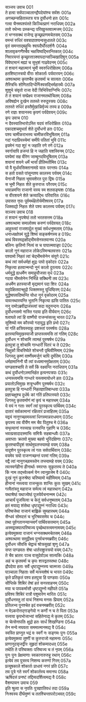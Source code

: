 सञ्जय उवाच	001  
ते हत्वा सर्वपाञ्चालान्द्रौपदेयांश्च सर्वशः	001a  
अगच्छन्सहितास्तत्र यत्र दुर्योधनो हतः	001c  
गत्वा चैनमपश्यंस्ते किञ्चित्प्राणं नराधिपम्	002a  
ततो रथेभ्यः प्रस्कन्द्य परिवव्रुस्तवात्मजम्	002c  
तं भग्नसक्थं राजेन्द्र कृच्छ्रप्राणमचेतसम्	003a  
वमन्तं रुधिरं वक्त्रादपश्यन्वसुधातले	003c  
वृतं समन्ताद्बहुभिः श्वापदैर्घोरदर्शनैः	004a  
शालावृकगणैश्चैव भक्षयिष्यद्भिरन्तिकात्	004c  
निवारयन्तं कृच्छ्रात्ताञ्श्वापदान्सञ्चिखादिषून्	005a  
विवेष्टमानं मह्यां च सुभृशं गाढवेदनम्	005c  
तं शयानं महात्मानं भूमौ स्वरुधिरोक्षितम्	006a  
हतशिष्टास्त्रयो वीराः शोकार्ताः पर्यवारयन्	006c  
अश्वत्थामा कृपश्चैव कृतवर्मा च सात्वतः	006e  
तैस्त्रिभिः शोणितादिग्धैर्निःश्वसद्भिर्महारथैः	007a  
शुशुभे संवृतो राजा वेदी त्रिभिरिवाग्निभिः	007c  
ते तं शयानं सम्प्रेक्ष्य राजानमतथोचितम्	008a  
अविषह्येन दुःखेन ततस्ते रुरुदुस्त्रयः	008c  
ततस्ते रुधिरं हस्तैर्मुखान्निर्मृज्य तस्य ह	009a  
रणे राज्ञः शयानस्य कृपणं पर्यदेवयन्	009c  
कृप उवाच	010  
न दैवस्यातिभारोऽस्ति यदयं रुधिरोक्षितः	010a  
एकादशचमूभर्ता शेते दुर्योधनो हतः	010c  
पश्य चामीकराभस्य चामीकरविभूषिताम्	011a  
गदां गदाप्रियस्येमां समीपे पतितां भुवि	011c  
इयमेनं गदा शूरं न जहाति रणे रणे	012a  
स्वर्गायापि व्रजन्तं हि न जहाति यशस्विनम्	012c  
पश्येमां सह वीरेण जाम्बूनदविभूषिताम्	013a  
शयानां शयने धर्मे भार्यां प्रीतिमतीमिव	013c  
यो वै मूर्धावसिक्तानामग्रे यातः परन्तपः	014a  
स हतो ग्रसते पांसून्पश्य कालस्य पर्ययम्	014c  
येनाजौ निहता भूमावशेरत पुरा द्विषः	015a  
स भूमौ निहतः शेते कुरुराजः परैरयम्	015c  
भयान्नमन्ति राजानो यस्य स्म शतसङ्घशः	016a  
स वीरशयने शेते क्रव्याद्भिः परिवारितः	016c  
उपासत नृपाः पूर्वमर्थहेतोर्यमीश्वरम्	017a  
धिक्सद्यो निहतः शेते पश्य कालस्य पर्ययम्	017c  
सञ्जय उवाच	018  
तं शयानं नृपश्रेष्ठं ततो भरतसत्तम	018a  
अश्वत्थामा समालोक्य करुणं पर्यदेवयत्	018c  
आहुस्त्वां राजशार्दूल मुख्यं सर्वधनुष्मताम्	019a  
धनाध्यक्षोपमं युद्धे शिष्यं सङ्कर्षणस्य ह	019c  
कथं विवरमद्राक्षीद्भीमसेनस्तवानघ	020a  
बलिनः कृतिनो नित्यं स च पापात्मवान्नृप	020c  
कालो नूनं महाराज लोकेऽस्मिन्बलवत्तरः	021a  
पश्यामो निहतं त्वां चेद्भीमसेनेन संयुगे	021c  
कथं त्वां सर्वधर्मज्ञं क्षुद्रः पापो वृकोदरः	022a  
निकृत्या हतवान्मन्दो नूनं कालो दुरत्ययः	022c  
धर्मयुद्धे ह्यधर्मेण समाहूयौजसा मृधे	023a  
गदया भीमसेनेन निर्भिन्ने सक्थिनी तव	023c  
अधर्मेण हतस्याजौ मृद्यमानं पदा शिरः	024a  
यदुपेक्षितवान्क्षुद्रो धिक्तमस्तु युधिष्ठिरम्	024c  
युद्धेष्वपवदिष्यन्ति योधा नूनं वृकोदरम्	025a  
यावत्स्थास्यन्ति भूतानि निकृत्या ह्यसि पातितः	025c  
ननु रामोऽब्रवीद्राजंस्त्वां सदा यदुनन्दनः	026a  
दुर्योधनसमो नास्ति गदया इति वीर्यवान्	026c  
श्लाघते त्वां हि वार्ष्णेयो राजन्संसत्सु भारत	027a  
सुशिष्यो मम कौरव्यो गदायुद्ध इति प्रभो	027c  
यां गतिं क्षत्रियस्याहुः प्रशस्तां परमर्षयः	028a  
हतस्याभिमुखस्याजौ प्राप्तस्त्वमसि तां गतिम्	028c  
दुर्योधन न शोचामि त्वामहं पुरुषर्षभ	029a  
हतपुत्रां तु शोचामि गान्धारीं पितरं च ते	029c  
भिक्षुकौ विचरिष्येते शोचन्तौ पृथिवीमिमाम्	029e  
धिगस्तु कृष्णं वार्ष्णेयमर्जुनं चापि दुर्मतिम्	030a  
धर्मज्ञमानिनौ यौ त्वां वध्यमानमुपेक्षताम्	030c  
पाण्डवाश्चापि ते सर्वे किं वक्ष्यन्ति नराधिपान्	031a  
कथं दुर्योधनोऽस्माभिर्हत इत्यनपत्रपाः	031c  
धन्यस्त्वमसि गान्धारे यस्त्वमायोधने हतः	032a  
प्रयातोऽभिमुखः शत्रून्धर्मेण पुरुषर्षभ	032c  
हतपुत्रा हि गान्धारी निहतज्ञातिबान्धवा	033a  
प्रज्ञाचक्षुश्च दुर्धर्षः कां गतिं प्रतिपत्स्यते	033c  
धिगस्तु कृतवर्माणं मां कृपं च महारथम्	034a  
ये वयं न गताः स्वर्गं त्वां पुरस्कृत्य पार्थिवम्	034c  
दातारं सर्वकामानां रक्षितारं प्रजाहितम्	035a  
यद्वयं नानुगच्छामस्त्वां धिगस्मान्नराधमान्	035c  
कृपस्य तव वीर्येण मम चैव पितुश्च मे	036a  
सभृत्यानां नरव्याघ्र रत्नवन्ति गृहाणि च	036c  
भवत्प्रसादादस्माभिः समित्रैः सहबान्धवैः	037a  
अवाप्ताः क्रतवो मुख्या बहवो भूरिदक्षिणाः	037c  
कुतश्चापीदृशं सार्थमुपलप्स्यामहे वयम्	038a  
यादृशेन पुरस्कृत्य त्वं गतः सर्वपार्थिवान्	038c  
वयमेव त्रयो राजन्गच्छन्तं परमां गतिम्	039a  
यद्वै त्वां नानुगच्छामस्तेन तप्स्यामहे वयम्	039c  
त्वत्स्वर्गहीना हीनार्थाः स्मरन्तः सुकृतस्य ते	040a  
किं नाम तद्भवेत्कर्म येन त्वानुव्रजेम वै	040c  
दुःखं नूनं कुरुश्रेष्ठ चरिष्यामो महीमिमाम्	041a  
हीनानां नस्त्वया राजन्कुतः शान्तिः कुतः सुखम्	041c  
गत्वैतांस्तु महाराज समेत्य त्वं महारथान्	042a  
यथाश्रेष्ठं यथाज्येष्ठं पूजयेर्वचनान्मम	042c  
आचार्यं पूजयित्वा च केतुं सर्वधनुष्मताम्	043a  
हतं मयाद्य शंसेथा धृष्टद्युम्नं नराधिप	043c  
परिष्वजेथा राजानं बाह्लिकं सुमहारथम्	044a  
सैन्धवं सोमदत्तं च भूरिश्रवसमेव च	044c  
तथा पूर्वगतानन्यान्स्वर्गं पार्थिवसत्तमान्	045a  
अस्मद्वाक्यात्परिष्वज्य पृच्छेथास्त्वमनामयम्	045c  
इत्येवमुक्त्वा राजानं भग्नसक्थमचेतसम्	046a  
अश्वत्थामा समुद्वीक्ष्य पुनर्वचनमब्रवीत्	046c  
दुर्योधन जीवसि चेद्वाचं श्रोत्रसुखां शृणु	047a  
सप्त पाण्डवतः शेषा धार्तराष्ट्रास्त्रयो वयम्	047c  
ते चैव भ्रातरः पञ्च वासुदेवोऽथ सात्यकिः	048a  
अहं च कृतवर्मा च कृपः शारद्वतस्तथा	048c  
द्रौपदेया हताः सर्वे धृष्टद्युम्नस्य चात्मजाः	049a  
पाञ्चाला निहताः सर्वे मत्स्यशेषं च भारत	049c  
कृते प्रतिकृतं पश्य हतपुत्रा हि पाण्डवाः	050a  
सौप्तिके शिबिरं तेषां हतं सनरवाहनम्	050c  
मया च पापकर्मासौ धृष्टद्युम्नो महीपते	051a  
प्रविश्य शिबिरं रात्रौ पशुमारेण मारितः	051c  
दुर्योधनस्तु तां वाचं निशम्य मनसः प्रियाम्	052a  
प्रतिलभ्य पुनश्चेत इदं वचनमब्रवीत्	052c  
न मेऽकरोत्तद्गाङ्गेयो न कर्णो न च ते पिता	053a  
यत्त्वया कृपभोजाभ्यां सहितेनाद्य मे कृतम्	053c  
स चेत्सेनापतिः क्षुद्रो हतः सार्धं शिखण्डिना	054a  
तेन मन्ये मघवता सममात्मानमद्य वै	054c  
स्वस्ति प्राप्नुत भद्रं वः स्वर्गे नः सङ्गमः पुनः	055a  
इत्येवमुक्त्वा तूष्णीं स कुरुराजो महामनाः	055c  
प्राणानुदसृजद्वीरः सुहृदां शोकमादधत्	055e  
तथेति ते परिष्वक्ताः परिष्वज्य च तं नृपम्	056a  
पुनः पुनः प्रेक्षमाणाः स्वकानारुरुहू रथान्	056c  
इत्येवं तव पुत्रस्य निशम्य करुणां गिरम्	057a  
प्रत्यूषकाले शोकार्तः प्राधावं नगरं प्रति	057c  
तव पुत्रे गते स्वर्गं शोकार्तस्य ममानघ	058a  
ऋषिदत्तं प्रनष्टं तद्दिव्यदर्शित्वमद्य वै	058c  
वैशम्पायन उवाच	059  
इति श्रुत्वा स नृपतिः पुत्रज्ञातिवधं तदा	059a  
निःश्वस्य दीर्घमुष्णं च ततश्चिन्तापरोऽभवत्	059c  
